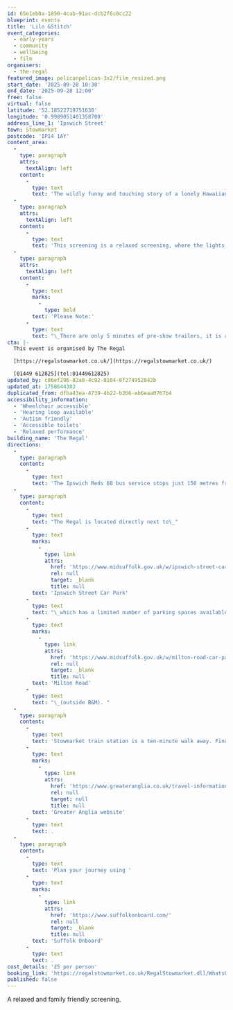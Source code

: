 ```yaml
---
id: 65e1eb0a-1850-4cab-91ac-dcb2f6c8cc22
blueprint: events
title: 'Lilo &Stitch'
event_categories:
  - early-years
  - community
  - wellbeing
  - film
organisers:
  - the-regal
featured_image: pelicanpelican-3x2/film_resized.png
start_date: '2025-09-28 10:30'
end_date: '2025-09-28 12:00'
free: false
virtual: false
latitude: '52.18522719751638'
longitude: '0.9989051401358708'
address_line_1: 'Ipswich Street'
town: Stowmarket
postcode: 'IP14 1AY'
content_area:
  -
    type: paragraph
    attrs:
      textAlign: left
    content:
      -
        type: text
        text: 'The wildly funny and touching story of a lonely Hawaiian girl and the fugitive alien who helps to mend her broken family.'
  -
    type: paragraph
    attrs:
      textAlign: left
    content:
      -
        type: text
        text: 'This screening is a relaxed screening, where the lights are brighter, and the sound is lower to create a relaxed environment for the whole family to enjoy. These screenings are particularly aimed at families with SEND children.'
  -
    type: paragraph
    attrs:
      textAlign: left
    content:
      -
        type: text
        marks:
          -
            type: bold
        text: 'Please Note:'
      -
        type: text
        text: "\_There are only 5 minutes of pre-show trailers, it is advisable to arrive before the time advertised."
cta: |-
  This event is organised by The Regal

  [https://regalstowmarket.co.uk/](https://regalstowmarket.co.uk/) 

  [01449 612825](tel:01449612825)
updated_by: c86ef296-82a8-4c92-8104-8f274952842b
updated_at: 1758644303
duplicated_from: dfba43ea-4739-4b22-b266-eb6eaa0767b4
accessibility_information:
  - 'Wheelchair accessible'
  - 'Hearing loop available'
  - 'Autism friendly'
  - 'Accessible toilets'
  - 'Relaxed performance'
building_name: 'The Regal'
directions:
  -
    type: paragraph
    content:
      -
        type: text
        text: 'The Ipswich Reds 88 bus service stops just 150 metres from the venue.'
  -
    type: paragraph
    content:
      -
        type: text
        text: "The Regal is located directly next to\_"
      -
        type: text
        marks:
          -
            type: link
            attrs:
              href: 'https://www.midsuffolk.gov.uk/w/ipswich-street-car-park-1'
              rel: null
              target: _blank
              title: null
        text: 'Ipswich Street Car Park'
      -
        type: text
        text: "\_which has a limited number of parking spaces available including 4 x disabled and 6 x EV charging bays. The other closest car park is\_"
      -
        type: text
        marks:
          -
            type: link
            attrs:
              href: 'https://www.midsuffolk.gov.uk/w/milton-road-car-park-1'
              rel: null
              target: _blank
              title: null
        text: 'Milton Road'
      -
        type: text
        text: "\_(outside B&M). "
  -
    type: paragraph
    content:
      -
        type: text
        text: 'Stowmarket train station is a ten-minute walk away. Find up to date train times on the '
      -
        type: text
        marks:
          -
            type: link
            attrs:
              href: 'https://www.greateranglia.co.uk/travel-information/station-information/smk'
              rel: null
              target: null
              title: null
        text: 'Greater Anglia website'
      -
        type: text
        text: .
  -
    type: paragraph
    content:
      -
        type: text
        text: 'Plan your journey using '
      -
        type: text
        marks:
          -
            type: link
            attrs:
              href: 'https://www.suffolkonboard.com/'
              rel: null
              target: _blank
              title: null
        text: 'Suffolk Onboard'
      -
        type: text
        text: .
cost_details: '£5 per person'
booking_link: 'https://regalstowmarket.co.uk/RegalStowmarket.dll/WhatsOn?f=9823397'
published: false
---
```

A relaxed and family friendly screening.
